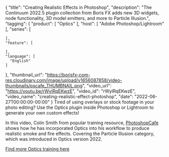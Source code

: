 {
  "title": "Creating Realistic Effects in Photoshop",
  "description": "The Continuum 2022.5 plugin collection from Boris FX adds new 3D widgets, node functionality, 3D model emitters, and more to Particle Illusion.",
  "tagging": {
    "product": [
      "Optics"
    ],
    "host": [
      "Adobe Photoshop/Lightroom"
    ],
    "series": [

    ],
    "feature": [

    ],
    "language": [
      "English"
    ]
  },
  "thumbnail_url": "https://borisfx-com-res.cloudinary.com/image/upload/v1656087858/video-thumbnails/pscafe_THUMBNAIL.png",
  "video_url": "https://youtu.be/rWylRqEKwzE",
  "video_id": "rWylRqEKwzE",
  "video_name": "creating-realistic-effect-photoshop",
  "date": "2022-06-27T00:00:00-00:00"
}
Tired of using overlays or stock footage in your photo editing? Use the Optics plugin inside Photoshop or Lightroom to generate your own custom effects! 

In this video, Colin Smith from popular training resource, <a href="https://photoshopcafe.com/" target="_blank">PhotoshopCafe</a> shows how he has incorporated Optics into his workflow to produce realistic smoke and fire effects. Covering the Particle Illusion category, which was introduced in Optics version 2022. 

<a href="/videos/?tags=product:Optics&search=" target="_blank">Find more Optics training here</a>